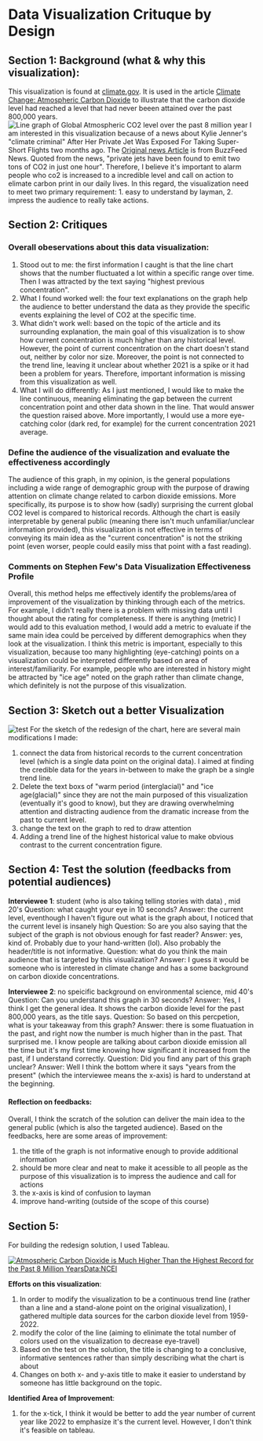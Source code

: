 # Data Visualization Crituque by Design 

## Section 1: Background (what & why this visualization):
This visualization is found at [climate.gov](https://www.climate.gov/media/14605). It is used in the article [Climate Change: Atmospheric Carbon Dioxide](https://www.climate.gov/news-features/understanding-climate/climate-change-atmospheric-carbon-dioxide) to illustrate that the carbon dioxide level had reached a level that had never beeen attained over the past 800,000 years. 
![Line graph of Global Atmospheric CO2 level over the past 8 million year](https://www.climate.gov/sites/default/files/2022-06/ClimateDashboard-atmospheric-carbon-dioxide-image-20220616-1400px_0.jpg)
I am interested in this visualization because of a news about Kylie Jenner's "climate criminal"  After Her Private Jet Was Exposed For Taking Super-Short Flights two months ago. The [Original news Article](https://www.buzzfeednews.com/article/stephaniesoteriou/kylie-jenner-climate-criminal-private-jet) is from BuzzFeed News. Quoted from the news, "private jets have been found to emit two tons of CO2 in just one hour". Therefore, I believe it's important to alarm people who co2 is increased to a incredible level and call on action to elimate carbon print in our daily lives. In this regard, the visualization need to meet two primary requirement: 1. easy to understand by layman, 2. impress the audience to really take actions. 

## Section 2: Critiques

### Overall obeservations about this data visualization:
1. Stood out to me: the first information I caught is that the line chart shows that the number fluctuated a lot within a specific range over time. Then I was attracted by the text saying "highest previous concentration". 
2. What I found worked well: the four text explanations on the graph help the audience to better understand the data as they provide the specific events explaining the level of CO2 at the specific time. 
3. What didn't work well: based on the topic of the article and its surrounding explanation, the main goal of this visualization is to show how current concentration is much higher than any historical level. However, the point of current concentration on the chart doesn't stand out, neither by color nor size. Moreover, the point is not connected to the trend line, leaving it unclear about whether 2021 is a spike or it had been a problem for years. Therefore, important information is missing from this visualization as well. 
4. What I will do differently: As I just mentioned, I would like to make the line continuous, meaning eliminating the gap between the current concentration point and other data shown in the line. That would answer the question raised above. More importantly, I would use a more eye-catching color (dark red, for example) for the current concentration 2021 average. 

### Define the audience of the visualization and evaluate the effectiveness accordingly
The audience of this graph, in my opinion, is the general populations including a wide range of demographic group with the purpose of drawing attention on climate change related to carbon dioxide emissions. More specifically, its purpose is to show how (sadly) surprising the current global CO2 level is compared to historical records. Although the chart is easily interpretable by general public (meaning there isn't much unfamiliar/unclear information provided), this visualization is not effective in terms of conveying its main idea as the "current concentration" is not the striking point (even worser, people could easily miss that point with a fast reading). 


### Comments on Stephen Few's Data Visualization Effectiveness Profile
Overall, this method helps me effectively identify the problems/area of improvement of the visualization by thinking through each of the metrics. For example, I didn't really there is a problem with missing data until I thought about the rating for completeness. If there is anything (metric) I would add to this evaluation method, I would add a metric to evaluate if the same main idea could be perceived by different demographics when they look at the visualization. I think this metric is important, especially to this visualization, because too many highlighting (eye-catching) points on a visualization could be interpreted differently based on area of interest/familiarity. For example, people who are interested in history might be attracted by "ice age" noted on the graph rather than climate change, which definitely is not the purpose of this visualization. 


## Section 3: Sketch out a better Visualization
![test](/Sketch_s3.jpg)
For the sketch of the redesign of the chart, here are several main modifications I made:
1. connect the data from historical records to the current concentration level (which is a single data point on the original data). I aimed at finding the credible data for the years in-between to make the graph be a single trend line. 
2. Delete the text boxs of "warm period (interglacial)" and "ice age(glacial)" since they are not the main purposed of this visualization (eventually it's good to know), but they are drawing overwhelming attention and distracting audience from the dramatic increase from the past to current level.
3. change the text on the graph to red to draw attention
4. Adding a trend line of the highest historical value to make obvious contrast to the current concentration figure.

## Section 4: Test the solution (feedbacks from potential audiences)

**Interviewee 1**: student (who is also taking telling stories with data) , mid 20's
Question: what caught your eye in 10 seconds?
Answer: the current level, eventhough I haven't figure out what is the graph about, I noticed that the current level is insanely high
Question: So are you also saying that the subject of the graph is not obvious enough for fast reader?
Answer: yes, kind of. Probably due to your hand-written (lol). Also probably the header/title is not informative.
Question: what do you think the main audience that is targeted by this visualization?
Answer: I guess it would be someone who is interested in climate change and has a some background on carbon dioxide concentrations.

**Interviewee 2**: no speicific background on environmental science, mid 40's
Question: Can you understand this graph in 30 seconds?
Answer: Yes, I think I get the general idea. It shows the carbon dioxide level for the past 800,000 years, as the title says.
Question: So based on this percpetion, what is your takeaway from this graph?
Answer: there is some fluatuation in the past, and right now the number is much higher than in the past. That surprised me. I know people are talking about carbon dioxide emission all the time but it's my first time knowing how significant it increased from the past, if I understand correctly.
Question: Did you find any part of this graph unclear?
Answer: Well I think the bottom where it says "years from the present" (which the interviewee means the x-axis) is hard to understand at the beginning.

#### Reflection on feedbacks:
Overall, I think the scratch of the solution can deliver the main idea to the general public (which is also the targeted audience). Based on the feedbacks, here are some areas of improvement:
1. the title of the graph is not informative enough to provide additional information
2. should be more clear and neat to make it acessible to all people as the purpose of this visualization is to impress the audience and call for actions
3. the x-axis is kind of confusion to layman
5. improve hand-writing (outside of the scope of this course)


## Section 5:
For building the redesign solution, I used Tableau. 
<div class='tableauPlaceholder' id='viz1663724742244' style='position: relative'><noscript><a href='#'><img alt='Atmospheric Carbon Dioxide is Much Higher Than the Highest Record for the Past 8 Million YearsData:NCEI ' src='https:&#47;&#47;public.tableau.com&#47;static&#47;images&#47;Ca&#47;CarbonDioxideover800000years&#47;Sheet1&#47;1_rss.png' style='border: none' /></a></noscript><object class='tableauViz'  style='display:none;'><param name='host_url' value='https%3A%2F%2Fpublic.tableau.com%2F' /> <param name='embed_code_version' value='3' /> <param name='site_root' value='' /><param name='name' value='CarbonDioxideover800000years&#47;Sheet1' /><param name='tabs' value='no' /><param name='toolbar' value='yes' /><param name='static_image' value='https:&#47;&#47;public.tableau.com&#47;static&#47;images&#47;Ca&#47;CarbonDioxideover800000years&#47;Sheet1&#47;1.png' /> <param name='animate_transition' value='yes' /><param name='display_static_image' value='yes' /><param name='display_spinner' value='yes' /><param name='display_overlay' value='yes' /><param name='display_count' value='yes' /><param name='language' value='en-US' /><param name='filter' value='publish=yes' /></object></div>                
<script type='text/javascript'>                    
  var divElement = document.getElementById('viz1663724742244');                    
  var vizElement = divElement.getElementsByTagName('object')[0];                    
  vizElement.style.width='100%';vizElement.style.height=(divElement.offsetWidth*0.75)+'px';                    
  var scriptElement = document.createElement('script');                    
  scriptElement.src = 'https://public.tableau.com/javascripts/api/viz_v1.js';                    
  vizElement.parentNode.insertBefore(scriptElement, vizElement);                
</script>

**Efforts on this visualization**: 
1. In order to modify the visualization to be a continuous trend line (rather than a line and a stand-alone point on the original visualization), I gathered multiple data sources for the carbon dioxide level from 1959-2022. 
2. modify the color of the line (aiming to elinimate the total number of colors used on the visualization to decrease eye-travel)
3. Based on the test on the solution, the title is changing to a conclusive, informative sentences rather than simply describing what the chart is about
4. Changes on both x- and y-axis title to make it easier to understand by someone has little background on the topic.


**Identified Area of Improvement**:
1. for the x-tick, I think it would be better to add the year number of current year like 2022 to emphasize it's the current level. However, I don't think it's feasible on tableau.


